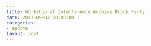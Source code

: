 ```yaml
---
title: Workshop at Interference Archive Block Party
date: 2017-09-02 00:00:00 Z
categories:
- update
layout: post
---
```

